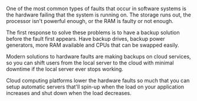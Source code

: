 One of the most common types of faults that occur in software systems is the hardware failing that the system is running on. The storage runs out, the processor isn't powerful enough, or the RAM is faulty or not enough.

The first response to solve these problems is to have a backup solution before the fault first appears. Have backup drives, backup power generators, more RAM available and CPUs that can be swapped easily.

Modern solutions to hardware faults are making backups on cloud services, so you can shift users from the local server to the cloud with minimal downtime if the local server ever stops working.

Cloud computing platforms lower the hardware faults so much that you can setup automatic servers that'll spin-up when the load on your application increases and shut down when the load decreases.
